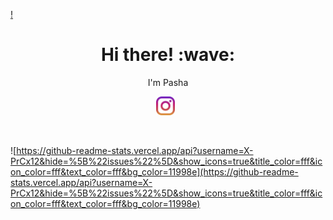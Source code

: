 [!](https://github.com/X-PrCx12/X-PrCx12/blob/master/images/thumbnail.jpeg)
<h1 align='center'> Hi there! :wave:</h1>
<p align='center'>I'm Pasha</p>
<p align='center'>
<a href="https://instagram.com/pashaar99_"><img height="30" src="https://github.com/X-PrCx12/X-PrCx12/blob/master/images/instagram.svg"></a>&nbsp;&nbsp;
</p><br/>


![https://github-readme-stats.vercel.app/api?username=X-PrCx12&hide=%5B%22issues%22%5D&show_icons=true&title_color=fff&icon_color=fff&text_color=fff&bg_color=11998e](https://github-readme-stats.vercel.app/api?username=X-PrCx12&hide=%5B%22issues%22%5D&show_icons=true&title_color=fff&icon_color=fff&text_color=fff&bg_color=11998e)
